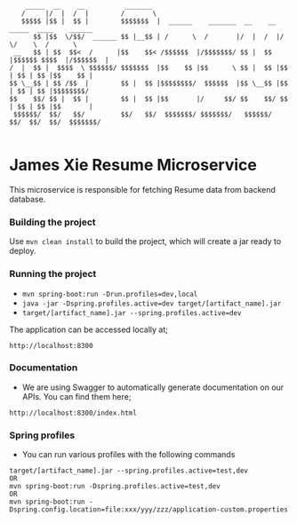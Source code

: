 ```
    _____  __    __          _______
   /     |/  |  /  |        /       \
   $$$$$ |$$ |  $$ |        $$$$$$$  |  ______    _______  __    __  _____  ____    ______
      $$ |$$  \/$$/  ______ $$ |__$$ | /      \  /       |/  |  /  |/     \/    \  /      \
 __   $$ | $$  $$<  /      |$$    $$< /$$$$$$  |/$$$$$$$/ $$ |  $$ |$$$$$$ $$$$  |/$$$$$$  |
/  |  $$ |  $$$$  \ $$$$$$/ $$$$$$$  |$$    $$ |$$      \ $$ |  $$ |$$ | $$ | $$ |$$    $$ |
$$ \__$$ | $$ /$$  |        $$ |  $$ |$$$$$$$$/  $$$$$$  |$$ \__$$ |$$ | $$ | $$ |$$$$$$$$/
$$    $$/ $$ |  $$ |        $$ |  $$ |$$       |/     $$/ $$    $$/ $$ | $$ | $$ |$$       |
 $$$$$$/  $$/   $$/         $$/   $$/  $$$$$$$/ $$$$$$$/   $$$$$$/  $$/  $$/  $$/  $$$$$$$/


```

# James Xie Resume Microservice

This microservice is responsible for fetching Resume data from backend database.

### Building the project

Use ```mvn clean install``` to build the project, which will create a jar ready to deploy.

### Running the project

- ```mvn spring-boot:run -Drun.profiles=dev,local```
- ```java -jar -Dspring.profiles.active=dev target/[artifact_name].jar```
- ```target/[artifact_name].jar --spring.profiles.active=dev```

The application can be accessed locally at;
```
http://localhost:8300
```

### Documentation

- We are using Swagger to automatically generate documentation on our APIs. You can find them here;
```
http://localhost:8300/index.html
```

### Spring profiles

- You can run various profiles with the following commands
```
target/[artifact_name].jar --spring.profiles.active=test,dev
OR
mvn spring-boot:run -Dspring.profiles.active=test,dev
OR
mvn spring-boot:run -Dspring.config.location=file:xxx/yyy/zzz/application-custom.properties
```
